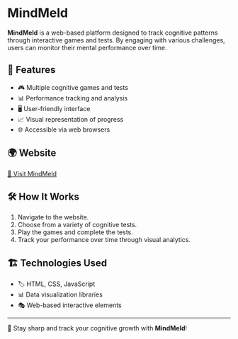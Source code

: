 # MindMeld

**MindMeld** is a web-based platform designed to track cognitive patterns through interactive games and tests. By engaging with various challenges, users can monitor their mental performance over time.

## 🚀 Features
- 🎮 Multiple cognitive games and tests
- 📊 Performance tracking and analysis
- 🖥️ User-friendly interface
- 📈 Visual representation of progress
- 🌐 Accessible via web browsers

## 🌍 Website
[🔗 Visit MindMeld](https://crypticsaiyan.github.io/Performance-Tracker/)

## 🛠 How It Works
1. Navigate to the website.
2. Choose from a variety of cognitive tests.
3. Play the games and complete the tests.
4. Track your performance over time through visual analytics.

## 🏗 Technologies Used
- 🏷️ HTML, CSS, JavaScript
- 📊 Data visualization libraries
- 🎭 Web-based interactive elements
---

🚀 Stay sharp and track your cognitive growth with **MindMeld**!
